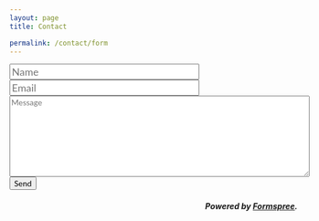 ```yaml
---
layout: page
title: Contact

permalink: /contact/form
---
```




<style>
input[type='text'] { font-size: 18px; font-family: "Lato"; }
input[type='email'] { font-size: 18px; font-family: "Lato"; }
textarea[name='message'] { font-size: 14px; font-family: "Lato"; }
input[type='submit'] { font-size: 14px; font-family: "Lato"; }
</style>

<form action="//formspree.io/jtcohen6@gmail.com"
      method="POST">
    <input type="text" placeholder="Name" name="name" size="30%"><br>
    <input type="email" placeholder="Email" name="_replyto" size="30%"><br>
    <textarea rows="8" cols="63" name="message" placeholder="Message"></textarea><br>
    <input type="hidden" name="_subject" value="New submission!" />
    <input type="hidden" name="_next" value="/contact/thanks" />
    <input type="text" name="_gotcha" style="display:none" />
    <input type="submit" value="Send">
</form>

<h5 align="right">Powered by <a href="http://formspree.io">Formspree</a>.</h5>
